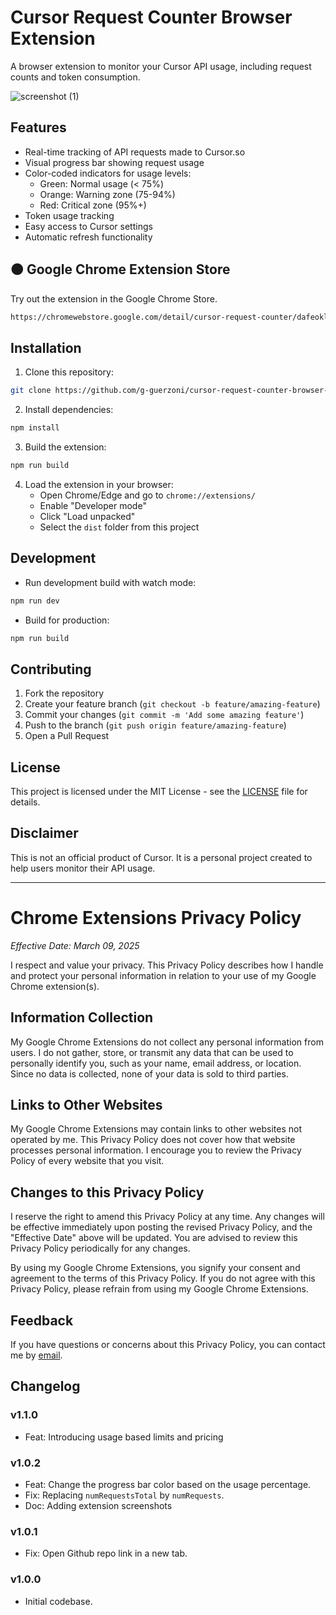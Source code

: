 # Cursor Request Counter Browser Extension

A browser extension to monitor your Cursor API usage, including request counts and token consumption.

![screenshot (1)](https://github.com/user-attachments/assets/b625686a-e21d-4628-8b41-abe95fe737e1)

## Features

- Real-time tracking of API requests made to Cursor.so
- Visual progress bar showing request usage
- Color-coded indicators for usage levels:
  - Green: Normal usage (< 75%)
  - Orange: Warning zone (75-94%)
  - Red: Critical zone (95%+)
- Token usage tracking
- Easy access to Cursor settings
- Automatic refresh functionality

## 🟠 Google Chrome Extension Store
Try out the extension in the Google Chrome Store.

```bash
https://chromewebstore.google.com/detail/cursor-request-counter/dafeoklakifgkoehabbdfljakipohaii
```

## Installation

1. Clone this repository:
```bash
git clone https://github.com/g-guerzoni/cursor-request-counter-browser-extension.git
```

2. Install dependencies:
```bash
npm install
```

3. Build the extension:
```bash
npm run build
```

4. Load the extension in your browser:
   - Open Chrome/Edge and go to `chrome://extensions/`
   - Enable "Developer mode"
   - Click "Load unpacked"
   - Select the `dist` folder from this project

## Development

- Run development build with watch mode:
```bash
npm run dev
```

- Build for production:
```bash
npm run build
```

## Contributing

1. Fork the repository
2. Create your feature branch (`git checkout -b feature/amazing-feature`)
3. Commit your changes (`git commit -m 'Add some amazing feature'`)
4. Push to the branch (`git push origin feature/amazing-feature`)
5. Open a Pull Request

## License

This project is licensed under the MIT License - see the [LICENSE](LICENSE) file for details.

## Disclaimer

This is not an official product of Cursor. It is a personal project created to help users monitor their API usage. 

---

# Chrome Extensions Privacy Policy

_Effective Date: March 09, 2025_

I respect and value your privacy. This Privacy Policy describes how I handle and protect your personal information in relation to your use of my Google Chrome extension(s).

## Information Collection

My Google Chrome Extensions do not collect any personal information from users. I do not gather, store, or transmit any data that can be used to personally identify you, such as your name, email address, or location. Since no data is collected, none of your data is sold to third parties.

## Links to Other Websites

My Google Chrome Extensions may contain links to other websites not operated by me. This Privacy Policy does not cover how that website processes personal information. I encourage you to review the Privacy Policy of every website that you visit.

## Changes to this Privacy Policy

I reserve the right to amend this Privacy Policy at any time. Any changes will be effective immediately upon posting the revised Privacy Policy, and the "Effective Date" above will be updated. You are advised to review this Privacy Policy periodically for any changes.

By using my Google Chrome Extensions, you signify your consent and agreement to the terms of this Privacy Policy. If you do not agree with this Privacy Policy, please refrain from using my Google Chrome Extensions.

## Feedback

If you have questions or concerns about this Privacy Policy, you can contact me by [email](mailto:guerzoni.guilherme@gmail.com).

## Changelog

### v1.1.0
- Feat: Introducing usage based limits and pricing 

### v1.0.2
- Feat: Change the progress bar color based on the usage percentage.
- Fix: Replacing `numRequestsTotal` by `numRequests`.
- Doc: Adding extension screenshots

### v1.0.1
- Fix: Open Github repo link in a new tab.

### v1.0.0
- Initial codebase.